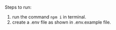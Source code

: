 Steps to run:

1. run the command `npm i` in terminal.
2. create a .env file as shown in .env.example file.